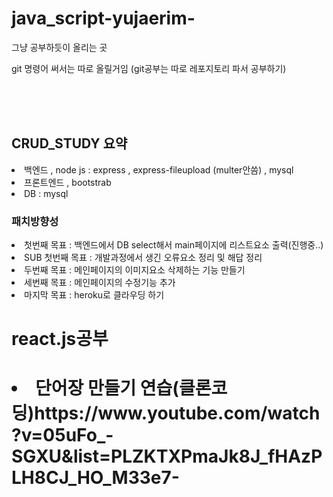 # java_script-yujaerim-
그냥 공부하듯이 올리는 곳

git 명령어 써서는 따로 올릴거임 
(git공부는 따로 레포지토리 파서 공부하기)


<br><br><br>
<h2>CRUD_STUDY 요약</h2>
<li>백엔드 , node js : express , express-fileupload (multer안씀) , mysql</li> 
<li>프론트엔드 , bootstrab</li>
<li>DB : mysql</li>

<h3>패치방향성</h3>
<li>첫번째 목표 : 백엔드에서 DB select해서 main페이지에 리스트요소 출력(진행중..)</li>
<li>SUB 첫번째 목표 : 개발과정에서 생긴 오류요소 정리 및 해답 정리</li>

<li>두번째 목표 : 메인페이지의 이미지요소 삭제하는 기능 만들기</li>
<li>세번째 목표 : 메인페이지의 수정기능 추가</li>
<li>마지막 목표 : heroku로 클라우딩 하기</li>



<h1>react.js공부<h1>
<li>단어장 만들기 연습(클론코딩)https://www.youtube.com/watch?v=05uFo_-SGXU&list=PLZKTXPmaJk8J_fHAzPLH8CJ_HO_M33e7-</li>
